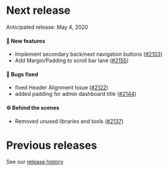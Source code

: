 # Next release

Anticipated release: May 4, 2020

#### 🚀 New features

- Implement secondary back/next navigation buttons ([#2103])
- Add Margin/Padding to scroll bar lane ([#2155])

#### 🐛 Bugs fixed

- fixed Header Alignment Issue ([#2122])
- added padding for admin dashboard title ([#2144])

#### ⚙️ Behind the scenes

- Removed unused libraries and tools ([#2137])

# Previous releases

See our [release history](https://github.com/18F/cms-hitech-apd/releases)

[#2145]: https://github.com/18F/cms-hitech-apd/issues/2145
[#2137]: https://github.com/18F/cms-hitech-apd/issues/2137
[#2122]: https://github.com/18F/cms-hitech-apd/issues/2122
[#2103]: https://github.com/18F/cms-hitech-apd/issues/2103
[#2144]: https://github.com/18F/cms-hitech-apd/issues/2144
[#2155]: https://github.com/18F/cms-hitech-apd/issues/2155
